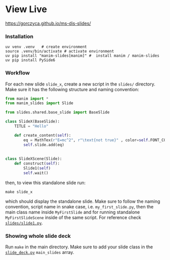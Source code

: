 # View Live
https://gorczyca.github.io/ms-dis-slides/

### Installation

```
uv venv .venv   # create environment
source .venv/bin/activate # activate environment 
uv pip install "manim-slides[manim]" #  install manim / manim-slides
uv pip install PySide6
```

### Workflow
For each new slide `slide_x`, create a new script in the `slides/` directory. Make sure it has the following structure and naming convention:

```python
from manim import *
from manim_slides import Slide

from slides.shared.base_slide import BaseSlide

class SlideX(BaseSlide):
    TITLE = "Hello"

    def create_content(self):
        eq = MathTex(r"E=mc^2", r"\text{not true}" , color=self.FONT_COLOR)
        self.slide.add(eq)
        
        
class SlideXScene(Slide):  
    def construct(self):
        Slide1(self)
        self.wait()
```
then, to view this standalone slide run:
```
make slide_x
```
which should display the standalone slide. Make sure to follow the naming convention, script name in snake case, i.e. `my_first_slide.py`, then the main class name inside `MyFirstSlide` and for running standalone `MyFirstSlideScene` inside of the same script. For reference check [`slides/slide1.py`](slides/slide1.py).

### Showing whole slide deck
Run `make` in the main directory. Make sure to add your slide class in the [`slide_deck.py`](slide_deck,py) `main_slides` array.

